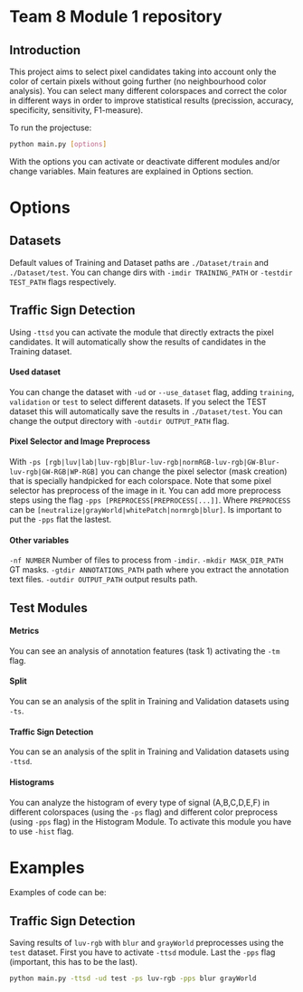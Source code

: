 # Team 8 Module 1 repository

## Introduction
This project aims to select pixel candidates taking into account only the color of certain pixels without going further (no neighbourhood color analysis). You can select many different colorspaces and correct the color in different ways in order to improve statistical results (precission, accuracy, specificity, sensitivity, F1-measure).

To run the projectuse:
```bash
python main.py [options]
```
With the options you can activate or deactivate different modules and/or change variables. Main features are explained in Options section.
# Options
## Datasets
Default values of Training and Dataset paths are `./Dataset/train` and `./Dataset/test`. You can change dirs with `-imdir TRAINING_PATH` or `-testdir TEST_PATH` flags respectively.

## Traffic Sign Detection
Using `-ttsd` you can activate the module that directly extracts the pixel candidates. It will automatically show the results of candidates in the Training dataset.

#### Used dataset
You can change the dataset with `-ud` or `--use_dataset` flag, adding `training`, `validation` or `test` to select different datasets. If you select the TEST dataset this will automatically save the results in `./Dataset/test`. You can change the output directory with `-outdir OUTPUT_PATH` flag.

#### Pixel Selector and Image Preprocess
With `-ps [rgb|luv|lab|luv-rgb|Blur-luv-rgb|normRGB-luv-rgb|GW-Blur-luv-rgb|GW-RGB|WP-RGB]` you can change the pixel selector (mask creation) that is specially handpicked for each colorspace. Note that some pixel selector has preprocess of the image in it. You can add more preprocess steps using the flag `-pps [PREPROCESS[PREPROCESS[...]]`. Where `PREPROCESS` can be `[neutralize|grayWorld|whitePatch|normrgb|blur]`. Is important to put the `-pps` flat the lastest.

#### Other variables
`-nf NUMBER` Number of files to process from `-imdir`.
`-mkdir MASK_DIR_PATH` GT masks.
`-gtdir ANNOTATIONS_PATH` path where you extract the annotation text files.
`-outdir OUTPUT_PATH` output results path.

## Test Modules 
#### Metrics
You can see an analysis of annotation features (task 1) activating the `-tm` flag.

#### Split
You can se an analysis of the split in Training and Validation datasets using `-ts`.

#### Traffic Sign Detection
You can se an analysis of the split in Training and Validation datasets using `-ttsd`.

#### Histograms
You can analyze the histogram of every type of signal (A,B,C,D,E,F) in different colorspaces (using the `-ps` flag) and different color preprocess (using `-pps` flag) in the Histogram Module. To activate this module you have to use `-hist` flag. 

# Examples
Examples of code can be:

## Traffic Sign Detection
Saving results of `luv-rgb` with `blur` and `grayWorld` preprocesses using the `test` dataset. First you have to activate `-ttsd` module. Last the `-pps` flag (important, this has to be the last).
```bash
python main.py -ttsd -ud test -ps luv-rgb -pps blur grayWorld
```

